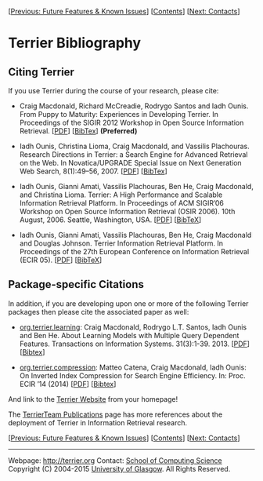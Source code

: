 <span>\[</span>[Previous: Future Features & Known Issues](todo.html)<span>\]</span> <span>\[</span>[Contents](index.html)<span>\]</span> <span>\[</span>[Next: Contacts](contacts.html)<span>\]</span>

Terrier Bibliography
====================

Citing Terrier
--------------

If you use Terrier during the course of your research, please cite:

-   Craig Macdonald, Richard McCreadie, Rodrygo Santos and Iadh Ounis. From Puppy to Maturity: Experiences in Developing Terrier. In Proceedings of the SIGIR 2012 Workshop in Open Source Information Retrieval. <span>\[</span>[PDF](http://terrierteam.dcs.gla.ac.uk/publications/macdonald12terrier.pdf)<span>\]</span> <span>\[</span>[BibTex](http://terrierteam.dcs.gla.ac.uk/publications/macdonald2012puppy.bib)<span>\]</span> **(Preferred)**

-   Iadh Ounis, Christina Lioma, Craig Macdonald, and Vassilis Plachouras. Research Directions in Terrier: a Search Engine for Advanced Retrieval on the Web. In Novatica/UPGRADE Special Issue on Next Generation Web Search, 8(1):49–56, 2007. <span>\[</span>[PDF](http://terrierteam.dcs.gla.ac.uk/publications/up8-1Ounis.pdf)<span>\]</span> <span>\[</span>[BibTex](http://terrier.org/publications/8380.bib)<span>\]</span>

-   Iadh Ounis, Gianni Amati, Vassilis Plachouras, Ben He, Craig Macdonald, and Christina Lioma. Terrier: A High Performance and Scalable Information Retrieval Platform. In Proceedings of ACM SIGIR’06 Workshop on Open Source Information Retrieval (OSIR 2006). 10th August, 2006. Seattle, Washington, USA. <span>\[</span>[PDF](http://terrier.org/publications/ounis06terrier-osir.pdf)<span>\]</span> <span>\[</span>[BibTeX](http://terrier.org/publications/ounis06terrier-osir.bib)<span>\]</span>

-   Iadh Ounis, Gianni Amati, Vassilis Plachouras, Ben He, Craig Macdonald and Douglas Johnson. Terrier Information Retrieval Platform. In Proceedings of the 27th European Conference on Information Retrieval (ECIR 05). <span>\[</span>[PDF](http://terrier.org/publications/ounis05terrier.pdf)<span>\]</span> <span>\[</span>[BibTeX](http://terrier.org/publications/ounis05terrier.bib)<span>\]</span>

Package-specific Citations
--------------------------

In addition, if you are developing upon one or more of the following Terrier packages then please cite the associated paper as well:

-   [org.terrier.learning](http://www.terrier.org/docs/current/javadoc/org/terrier/learning/package-summary.html): Craig Macdonald, Rodrygo L.T. Santos, Iadh Ounis and Ben He. About Learning Models with Multiple Query Dependent Features. Transactions on Information Systems. 31(3):1-39. 2013. <span>\[</span>[PDF](http://www.dcs.gla.ac.uk/~craigm/publications/macdonald13multquerydf.pdf)<span>\]</span> <span>\[</span>[Bibtex](http://dl.acm.org/citation.cfm?id=2493176)<span>\]</span>

-   [org.terrier.compression](http://www.terrier.org/docs/current/javadoc/org/terrier/compression/package-summary.html): Matteo Catena, Craig Macdonald, Iadh Ounis: On Inverted Index Compression for Search Engine Efficiency. In: Proc. ECIR ’14 (2014) <span>\[</span>[PDF](http://www.dcs.gla.ac.uk/~craigm/publications/catena14compression.pdf)<span>\]</span> <span>\[</span>[Bibtex](http://link.springer.com/chapter/10.1007%2F978-3-319-06028-6_30#)<span>\]</span>

And link to the [Terrier Website](http://terrier.org/) from your homepage!

The [TerrierTeam Publications](http://terrierteam.dcs.gla.ac.uk/publications.html) page has more references about the deployment of Terrier in Information Retrieval research.

<span>\[</span>[Previous: Future Features & Known Issues](todo.html)<span>\]</span> <span>\[</span>[Contents](index.html)<span>\]</span> <span>\[</span>[Next: Contacts](contacts.html)<span>\]</span>

------------------------------------------------------------------------

Webpage: <http://terrier.org>
Contact: [](mailto:terrier@dcs.gla.ac.uk)
[School of Computing Science](http://www.dcs.gla.ac.uk/)
Copyright (C) 2004-2015 [University of Glasgow](http://www.gla.ac.uk/). All Rights Reserved.
